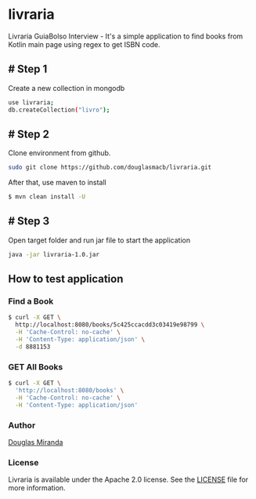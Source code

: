 # livraria
Livraria GuiaBolso Interview - It's a simple application to find books from Kotlin main page using regex to get ISBN code.

## # Step 1

Create a new collection in mongodb

```bash
use livraria;
db.createCollection("livro");
```

## # Step 2

Clone environment from github.

```bash
sudo git clone https://github.com/douglasmacb/livraria.git
```

After that, use maven to install

```bash
$ mvn clean install -U
```

## # Step 3

Open target folder and run jar file to start the application

```bash
java -jar livraria-1.0.jar
```



## How to test application

### Find a Book
```bash
$ curl -X GET \
  http://localhost:8080/books/5c425ccacdd3c03419e98799 \
  -H 'Cache-Control: no-cache' \
  -H 'Content-Type: application/json' \
  -d 8881153
```

### GET All Books
```bash
$ curl -X GET \
  'http://localhost:8080/books' \
  -H 'Cache-Control: no-cache' \
  -H 'Content-Type: application/json' 
  ```
  
### Author
[Douglas Miranda](https://github.com/douglasmacb)

### License
Livraria is available under the Apache 2.0 license. See the [LICENSE](./LICENSE) file for more information.

